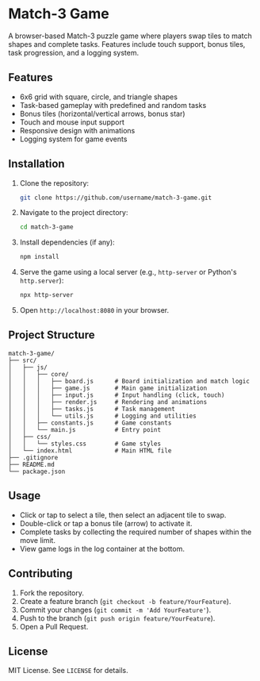 # Match-3 Game

A browser-based Match-3 puzzle game where players swap tiles to match shapes and complete tasks. Features include touch support, bonus tiles, task progression, and a logging system.

## Features
- 6x6 grid with square, circle, and triangle shapes
- Task-based gameplay with predefined and random tasks
- Bonus tiles (horizontal/vertical arrows, bonus star)
- Touch and mouse input support
- Responsive design with animations
- Logging system for game events

## Installation
1. Clone the repository:
   ```bash
   git clone https://github.com/username/match-3-game.git
   ```
2. Navigate to the project directory:
   ```bash
   cd match-3-game
   ```
3. Install dependencies (if any):
   ```bash
   npm install
   ```
4. Serve the game using a local server (e.g., `http-server` or Python's `http.server`):
   ```bash
   npx http-server
   ```
5. Open `http://localhost:8080` in your browser.

## Project Structure
```
match-3-game/
├── src/
│   ├── js/
│   │   ├── core/
│   │   │   ├── board.js      # Board initialization and match logic
│   │   │   ├── game.js       # Main game initialization
│   │   │   ├── input.js      # Input handling (click, touch)
│   │   │   ├── render.js     # Rendering and animations
│   │   │   ├── tasks.js      # Task management
│   │   │   └── utils.js      # Logging and utilities
│   │   ├── constants.js      # Game constants
│   │   └── main.js           # Entry point
│   ├── css/
│   │   └── styles.css        # Game styles
│   └── index.html            # Main HTML file
├── .gitignore
├── README.md
└── package.json
```

## Usage
- Click or tap to select a tile, then select an adjacent tile to swap.
- Double-click or tap a bonus tile (arrow) to activate it.
- Complete tasks by collecting the required number of shapes within the move limit.
- View game logs in the log container at the bottom.

## Contributing
1. Fork the repository.
2. Create a feature branch (`git checkout -b feature/YourFeature`).
3. Commit your changes (`git commit -m 'Add YourFeature'`).
4. Push to the branch (`git push origin feature/YourFeature`).
5. Open a Pull Request.

## License
MIT License. See `LICENSE` for details.
